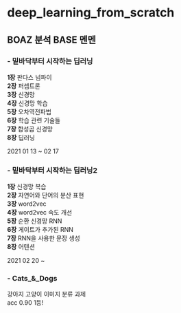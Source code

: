 # deep_learning_from_scratch
## BOAZ 분석 BASE 멘멘 

### - 밑바닥부터 시작하는 딥러닝
__1장__  판다스 넘파이<br>
__2장__  퍼셉트론<br>
__3장__  신경망<br>
__4장__  신경망 학습<br>
__5장__  오차역전파법<br>
__6장__  학습 관련 기술들<br>
__7장__  합성곱 신경망<br>
__8장__  딥러닝<br>


2021 01 13 ~ 02 17<br>


### - 밑바닥부터 시작하는 딥러닝2
__1장__ 신경망 복습<br>
__2장__ 자연어와 단어의 분산 표현<br>
__3장__ word2vec<br>
__4장__ word2vec 속도 개선<br>
__5장__ 순환 신경망 RNN<br>
__6장__ 게이트가 추가된 RNN<br>
__7장__ RNN을 사용한 문장 생성<br>
__8장__ 어텐션<br>

2021 02 20 ~ 

### - Cats_&_Dogs
강아지 고양이 이미지 분류 과제<br>
acc 0.90 1등!
<br><br>
